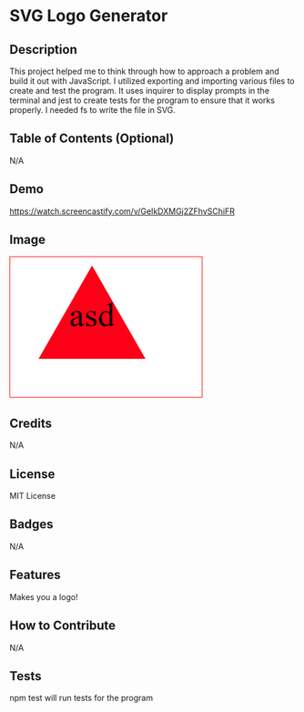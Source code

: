 # SVG Logo Generator

## Description

This project helped me to think through how to approach a problem and build it out with JavaScript. I utilized exporting and importing various files to create and test the program. It uses inquirer to display prompts in the terminal and jest to create tests for the program to ensure that it works properly. I needed fs to write the file in SVG.

## Table of Contents (Optional)

N/A

## Demo

https://watch.screencastify.com/v/GeIkDXMGj2ZFhvSChiFR

## Image



![Sample Logo](./Images/Sample%20Logo.PNG)




## Credits

N/A

## License

MIT License

## Badges

N/A

## Features

Makes you a logo!

## How to Contribute

N/A

## Tests

npm test will run tests for the program